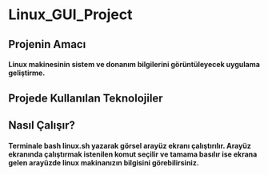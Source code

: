 # Linux_GUI_Project

## Projenin Amacı

#### Linux makinesinin sistem ve donanım bilgilerini görüntüleyecek uygulama geliştirme.

## Projede Kullanılan Teknolojiler

#### 

## Nasıl Çalışır?

#### Terminale bash linux.sh yazarak görsel arayüz ekranı çalıştırılır. Arayüz ekranında çalıştırmak istenilen komut seçilir ve tamama basılır ise ekrana gelen arayüzde linux makinanızın bilgisini görebilirsiniz.

##
